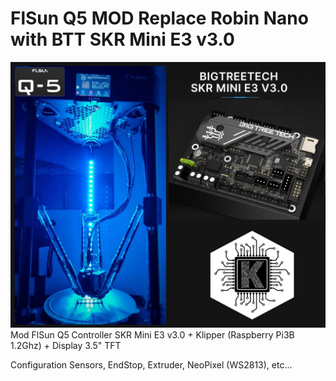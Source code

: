 # FlSun Q5 MOD Replace Robin Nano with BTT  SKR Mini E3 v3.0 




![Logo](logoE3.jpg)
Mod FlSun Q5 Controller SKR Mini E3 v3.0 + Klipper (Raspberry Pi3B 1.2Ghz) + Display 3.5" TFT

Configuration Sensors, EndStop, Extruder, NeoPixel (WS2813), etc...
